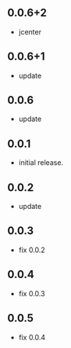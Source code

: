 ## 0.0.6+2

* jcenter

## 0.0.6+1

* update

## 0.0.6

* update

## 0.0.1

* initial release.

## 0.0.2

* update

## 0.0.3

* fix 0.0.2

## 0.0.4

* fix 0.0.3

## 0.0.5

* fix 0.0.4